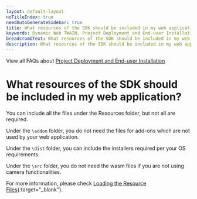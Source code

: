 ```yaml
---
layout: default-layout
noTitleIndex: true
needAutoGenerateSidebar: true
title: What resources of the SDK should be included in my web application?
keywords: Dynamic Web TWAIN, Project Deployment and End-user Installation, resources
breadcrumbText: What resources of the SDK should be included in my web application?
description: What resources of the SDK should be included in my web application?
---
```


View all FAQs about [Project Deployment and End-user Installation](
https://www.dynamsoft.com/web-twain/docs/faq/#project-deployment-and-end-user-installation)

# What resources of the SDK should be included in my web application?

You can include all the files under the Resources folder, but not all are required.

Under the `\addon` folder, you do not need the files for add-ons which are not used by your web application.

Under the `\dist` folder, you can include the installers required per your OS requirements.

Under the `\src` folder, you do not need the wasm files if you are not using camera functionalities.

For more information, please check [Loading the Resource Files](/_articles/docs/general-usage/initialization.md#loading-the-core-js-files){:target="_blank"}.
